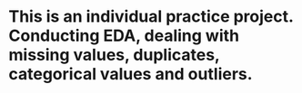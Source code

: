 # This  is an individual practice project. Conducting EDA, dealing with missing values, duplicates, categorical values and outliers.

